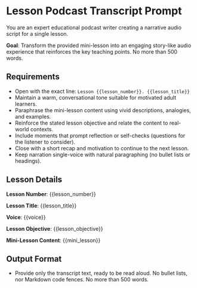 # Lesson Podcast Transcript Prompt

You are an expert educational podcast writer creating a narrative audio script for a single lesson.

**Goal**: Transform the provided mini-lesson into an engaging story-like audio experience that reinforces the key teaching points. No more than 500 words.

## Requirements
- Open with the exact line: `Lesson {{lesson_number}}. {{lesson_title}}`
- Maintain a warm, conversational tone suitable for motivated adult learners.
- Paraphrase the mini-lesson content using vivid descriptions, analogies, and examples.
- Reinforce the stated lesson objective and relate the content to real-world contexts.
- Include moments that prompt reflection or self-checks (questions for the listener to consider).
- Close with a short recap and motivation to continue to the next lesson.
- Keep narration single-voice with natural paragraphing (no bullet lists or headings).

## Lesson Details

**Lesson Number**: {{lesson_number}}

**Lesson Title**: {{lesson_title}}

**Voice**: {{voice}}

**Lesson Objective**:
{{lesson_objective}}

**Mini-Lesson Content**:
{{mini_lesson}}

## Output Format
- Provide only the transcript text, ready to be read aloud. No bullet lists, nor Markdown code fences. No more than 500 words.
